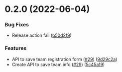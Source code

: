 # 0.2.0 (2022-06-04)

### Bug Fixes

- Release action fail ([b50d2f9](https://github.com/ms-club-sliit/minihackathon-2022/commit/b50d2f9150d4fc94614e7d5ab9b5b59f648318a0))

### Features

- API to save team registration form ([#29](https://github.com/ms-club-sliit/minihackathon-2022/issues/29)) ([9d29c2a](https://github.com/ms-club-sliit/minihackathon-2022/commit/9d29c2a5a4689093d40dd9a8724a9067cc8af862))
- Create API to save team info ([#29](https://github.com/ms-club-sliit/minihackathon-2022/issues/29)) ([5c45a19](https://github.com/ms-club-sliit/minihackathon-2022/commit/5c45a1947fbadfb2ecdd31e94e97150c8d4af8d2))
